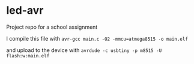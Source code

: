 # led-avr
Project repo for a school assignment

I compile this file with `avr-gcc main.c -O2 -mmcu=atmega8515 -o main.elf`

and upload to the device with `avrdude -c usbtiny -p m8515 -U flash:w:main.elf`
